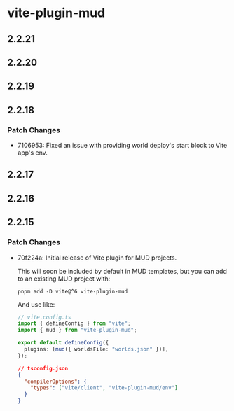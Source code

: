 # vite-plugin-mud

## 2.2.21

## 2.2.20

## 2.2.19

## 2.2.18

### Patch Changes

- 7106953: Fixed an issue with providing world deploy's start block to Vite app's env.

## 2.2.17

## 2.2.16

## 2.2.15

### Patch Changes

- 70f224a: Initial release of Vite plugin for MUD projects.

  This will soon be included by default in MUD templates, but you can add to an existing MUD project with:

  ```
  pnpm add -D vite@^6 vite-plugin-mud
  ```

  And use like:

  ```ts
  // vite.config.ts
  import { defineConfig } from "vite";
  import { mud } from "vite-plugin-mud";

  export default defineConfig({
    plugins: [mud({ worldsFile: "worlds.json" })],
  });
  ```

  ```json
  // tsconfig.json
  {
    "compilerOptions": {
      "types": ["vite/client", "vite-plugin-mud/env"]
    }
  }
  ```
